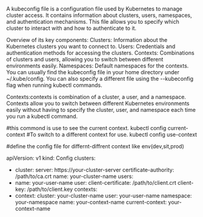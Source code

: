 A kubeconfig file is a configuration file used by Kubernetes to manage cluster access. It contains information about clusters, users, namespaces, and authentication mechanisms. This file allows you to specify which cluster to interact with and how to authenticate to it.

Overview of its key components:
    Clusters: Information about the Kubernetes clusters you want to connect to.
    Users: Credentials and authentication methods for accessing the clusters.
    Contexts: Combinations of clusters and users, allowing you to switch between different environments easily.
    Namespaces: Default namespaces for the contexts.
    You can usually find the kubeconfig file in your home directory under ~/.kube/config. You can also specify a different file using the --kubeconfig flag when running kubectl commands.

Contexts:contexts is combination of a cluster, a user, and a namespace. Contexts allow you to switch between different Kubernetes environments easily without having to specify the cluster, user, and namespace each time you run a kubectl command.

#this commond is use to see the current context.
    kubectl config current-context
#To switch to a different context for  use.
    kubectl config use-context <your-context-name>

#define the config file for differnt-diffrent context like env(dev,sit,prod)

apiVersion: v1
kind: Config
clusters:
- cluster:
    server: https://your-cluster-server
    certificate-authority: /path/to/ca.crt
  name: your-cluster-name
users:
- name: your-user-name
  user:
    client-certificate: /path/to/client.crt
    client-key: /path/to/client.key
contexts:
- context:
    cluster: your-cluster-name
    user: your-user-name
    namespace: your-namespace
  name: your-context-name
current-context: your-context-name